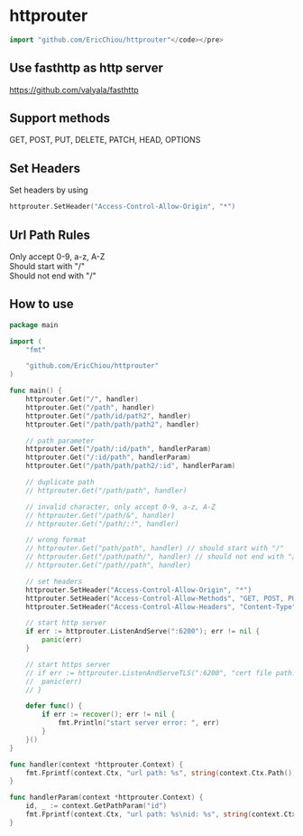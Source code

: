 # httprouter
```go
import "github.com/EricChiou/httprouter"</code></pre>
```
## Use fasthttp as http server
https://github.com/valyala/fasthttp

## Support methods
GET, POST, PUT, DELETE, PATCH, HEAD, OPTIONS

## Set Headers
Set headers by using
```go
httprouter.SetHeader("Access-Control-Allow-Origin", "*")
```

## Url Path Rules
Only accept 0-9, a-z, A-Z  
Should start with "/"  
Should not end with "/"

## How to use
```go
package main

import (
	"fmt"

	"github.com/EricChiou/httprouter"
)

func main() {
	httprouter.Get("/", handler)
	httprouter.Get("/path", handler)
	httprouter.Get("/path/id/path2", handler)
	httprouter.Get("/path/path/path2", handler)

	// path parameter
	httprouter.Get("/path/:id/path", handlerParam)
	httprouter.Get("/:id/path", handlerParam)
	httprouter.Get("/path/path/path2/:id", handlerParam)

	// duplicate path
	// httprouter.Get("/path/path", handler)

	// invalid character, only accept 0-9, a-z, A-Z
	// httprouter.Get("/path/&", handler)
	// httprouter.Get("/path/:!", handler)

	// wrong format
	// httprouter.Get("path/path", handler) // should start with "/"
	// httprouter.Get("/path/path/", handler) // should not end with "/"
	// httprouter.Get("/path//path", handler)

	// set headers
	httprouter.SetHeader("Access-Control-Allow-Origin", "*")
	httprouter.SetHeader("Access-Control-Allow-Methods", "GET, POST, PUT, DELETE, PATCH, HEAD, OPTIONS")
	httprouter.SetHeader("Access-Control-Allow-Headers", "Content-Type")

	// start http server
	if err := httprouter.ListenAndServe(":6200"); err != nil {
		panic(err)
	}

	// start https server
	// if err := httprouter.ListenAndServeTLS(":6200", "cert file path...", "key file path..."); err != nil {
	// 	panic(err)
	// }

	defer func() {
		if err := recover(); err != nil {
			fmt.Println("start server error: ", err)
		}
	}()
}

func handler(context *httprouter.Context) {
	fmt.Fprintf(context.Ctx, "url path: %s", string(context.Ctx.Path()))
}

func handlerParam(context *httprouter.Context) {
	id, _ := context.GetPathParam("id")
	fmt.Fprintf(context.Ctx, "url path: %s\nid: %s", string(context.Ctx.Path()), id)
}
```
